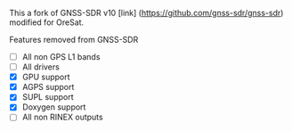 This a fork of GNSS-SDR v10 [link] (https://github.com/gnss-sdr/gnss-sdr) modified for OreSat.

Features removed from GNSS-SDR
- [ ] All non GPS L1 bands
- [ ] All drivers
- [x] GPU support
- [x] AGPS support
- [x] SUPL support
- [x] Doxygen support
- [ ] All non RINEX outputs
